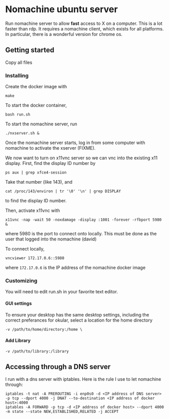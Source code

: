 # Nomachine ubuntu server

Run nomachine server to allow **fast** access to 
X on a computer.  This is a lot faster than 
rdp.  It requires a nomachine client, which
exists for all platforms.  In particular, there
is a wonderful version for chrome os.

## Getting started
Copy all files

### Installing
Create the docker image with 
```
make
```

To start the docker container,
```
bash run.sh
```

To start the nomachine server, run 
```
./nxserver.sh &
```

Once the nomachine server starts, log in from some computer with nomachine
to activate the xserver (FIXME).

We now want to turn on x11vnc server so we can vnc into the existing 
x11 display.  First, find the display ID number by 
```
ps aux | grep xfce4-session
```
Take that number (like 143), and
```
cat /proc/143/environ | tr '\0' '\n' | grep DISPLAY
```
to find the display ID number.

Then, activate x11vnc with 
```
x11vnc -nap -wait 50 -noxdamage -display :1001 -forever -rfbport 5980 &
```
where 5980 is the port to connect onto locally.  This must be done as the
user that logged into the nomachine (david)

To connect locally, 
```
vncviewer 172.17.0.6::5980
```
where `172.17.0.6` is the IP address of the nomachine docker image

### Customizing
You will need to edit run.sh in your favorite text editor.

#### GUI settings
To ensure your desktop has the same desktop settings, including
the correct preferances for okular, select
a location for the home directory
```
-v /path/to/home/directory:/home \
```

#### Add Library
```
-v /path/to/library:/library
```

## Accessing through a DNS server
I run with a dns server with iptables.  Here is the rule I use
to let nomachine through:

```
iptables -t nat -A PREROUTING -i enp0s0 -d <IP address of DNS server> -p tcp --dport 4000 -j DNAT --to-destination <IP address of docker host>:4000
iptables -A FORWARD -p tcp -d <IP address of docker host> --dport 4000 -m state --state NEW,ESTABLISHED,RELATED -j ACCEPT
```
